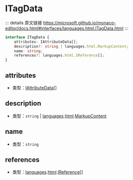# ITagData

<backTop />
        
::: details 原文链接
https://microsoft.github.io/monaco-editor/docs.html#interfaces/languages.html.ITagData.html
:::

```ts
interface ITagData {
    attributes: IAttributeData[];
    description?: string | languages.html.MarkupContent;
    name: string;
    references?: languages.html.IReference[];
}
```


## attributes
- 类型：[IAttributeData](/api/languages/html/IAttributeData.md)[]

## description
- 类型：`string` | [languages](/api/languages.md).[html](/api/languages/html.md).[MarkupContent](/api/languages/html/MarkupContent.md)


## name
- 类型：`string`


## references
- 类型：[languages](/api/languages.md).[html](/api/languages/html.md).[IReference](/api/languages/html/IReference.md)[]


